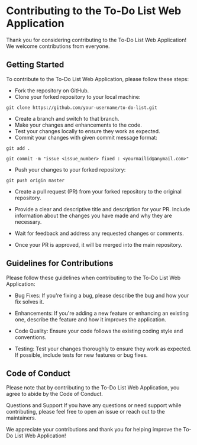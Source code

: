 # Contributing to the To-Do List Web Application
Thank you for considering contributing to the To-Do List Web Application! We welcome contributions from everyone.

## Getting Started
To contribute to the To-Do List Web Application, please follow these steps:

- Fork the repository on GitHub.
- Clone your forked repository to your local machine:

```git clone https://github.com/your-username/to-do-list.git``` 

- Create a branch and switch to that branch.
- Make your changes and enhancements to the code.
- Test your changes locally to ensure they work as expected.
- Commit your changes with given commit message format:


```git add .```

```git commit -m "issue <issue_number> fixed : <yourmailid@anymail.com>"```

- Push your changes to your forked repository:

```git push origin master```

- Create a pull request (PR) from your forked repository to the original repository.

- Provide a clear and descriptive title and description for your PR. Include information about the changes you have made and why they are necessary.

- Wait for feedback and address any requested changes or comments.

- Once your PR is approved, it will be merged into the main repository.

## Guidelines for Contributions
Please follow these guidelines when contributing to the To-Do List Web Application:

- Bug Fixes: If you're fixing a bug, please describe the bug and how your fix solves it.

- Enhancements: If you're adding a new feature or enhancing an existing one, describe the feature and how it improves the application.

- Code Quality: Ensure your code follows the existing coding style and conventions.

- Testing: Test your changes thoroughly to ensure they work as expected. If possible, include tests for new features or bug fixes.

## Code of Conduct
Please note that by contributing to the To-Do List Web Application, you agree to abide by the Code of Conduct.

Questions and Support
If you have any questions or need support while contributing, please feel free to open an issue or reach out to the maintainers.

We appreciate your contributions and thank you for helping improve the To-Do List Web Application!

